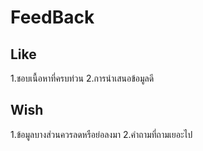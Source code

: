 # FeedBack
## Like
1.ชอบเนื้อหาที่ครบท่วน
2.การนำเสนอข้อมูลดี
## Wish
1.ข้อมูลบางส่วนควรลดหรือย่อลงมา
2.คำถามที่ถามเยอะไป
